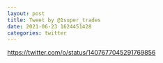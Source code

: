 ```yaml
--- 
layout: post 
title: Tweet by @1super_trades 
date: 2021-06-23 1624451428 
categories: twitter 
--- 
```

https://twitter.com/o/status/1407677045291769856